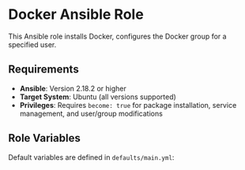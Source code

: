 # Docker Ansible Role

This Ansible role installs Docker, configures the Docker group for a specified user.

## Requirements

- **Ansible**: Version 2.18.2 or higher
- **Target System**: Ubuntu (all versions supported)
- **Privileges**: Requires `become: true` for package installation, service management, and user/group modifications

## Role Variables

Default variables are defined in `defaults/main.yml`:

